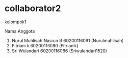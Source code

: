 # collaborator2
kelompok1

Nama Anggota
1. Nurul Muhlisah Nasrun B 60200116091 (Nurulmuhlisah)
2. Fitriani k 60200116080 (Fitrianik)
3. Sri Wulandari 60200116086 (Sriwulandari1520)
